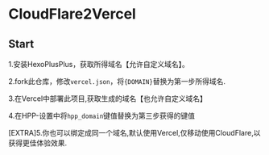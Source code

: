 # CloudFlare2Vercel

## Start

1.安装HexoPlusPlus，获取所得域名【允许自定义域名】。

2.fork此仓库，修改`vercel.json`，将`{DOMAIN}`替换为第一步所得域名.

3.在Vercel中部署此项目,获取生成的域名【也允许自定义域名】

4.在HPP-设置中将`hpp_domain`键值替换为第三步获得的键值

[EXTRA]5.你也可以绑定成同一个域名,默认使用Vercel,仅移动使用CloudFlare,以获得更佳体验效果.
